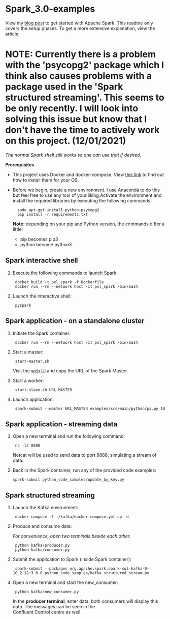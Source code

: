 # Spark_3.0-examples
View my [blog post](https://medium.com/@wesleybos99/structured-streaming-in-spark-3-0-using-kafka-db44cf871d7a?sk=5bd6d88ac86bf0f5489e97549170ebab) to get started with Apache Spark. This readme only covers the setup phases. To get a more extensive explanation, view the article.

# NOTE: Currently there is a problem with the 'psycopg2' package which I think also causes problems with a package used in the 'Spark structured streaming'. This seems to be only recently. I will look into solving this issue but know that I don't have the time to actively work on this project. (12/01/2021)
*The normal Spark shell still works so one can use that if desired.*

**Prerequisites**
* This project uses Docker and docker-compose. View [this link](https://docs.docker.com/compose/install/) to find out how to install them for your OS.

* Before we begin, create a new environment. I use Anaconda to do this but feel free to use any tool of your liking.Activate the environment and install the required libraries by executing the following commands:

        sudo apt-get install python-psycopg2
        pip install -r requirements.txt
  **Note:** depending on your pip and Python version, the commands differ a little:
  * pip becomes pip3
  * python become python3

## Spark interactive shell
1. Execute the following commands to launch Spark:

        docker build -t pxl_spark -f Dockerfile .
        docker run --rm --network host -it pxl_spark /bin/bash
2. Launch the interactive shell:

        pyspark

## Spark application - on a standalone cluster
1. Initiate the Spark container:

        docker run --rm --network host -it pxl_spark /bin/bash
2. Start a master:

        start-master.sh

    Visit the [web UI](http://localhost:8080/) and copy the URL of the Spark Master.        

3. Start a worker:

        start-slave.sh URL_MASTER
4. Launch application:

        spark-submit --master URL_MASTER examples/src/main/python/pi.py 10
       
## Spark application - streaming data
1. Open a new terminal and run the following command:

        nc -lC 8888

    Netcat will be used to send data to port 8888; simulating a stream of data.

2. Back in the Spark container, run any of the provided code examples:

       spark-submit python_code_samples/update_by_key.py

## Spark structured streaming
1. Launch the Kafka environment:

        docker-compose -f ./kafka/docker-compose.yml up -d
2. Produce and consume data:
  
    *For convenience, open two terminals beside each other.*

        python kafka/producer.py
        python kafka/consumer.py
3. Submit the application to Spark (inside Spark container):

        spark-submit --packages org.apache.spark:spark-sql-kafka-0–10_2.12:3.0.0 python_code_samples/kafka_structured_stream.py
4. Open a new terminal and start the new_consumer:

        python kafka/new_consumer.py

    In the **producer terminal**, enter data; both consumers will display this data. The messages can be seen in the  
    Confluent Control centre as well.
